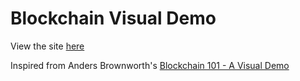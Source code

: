 # Blockchain Visual Demo

View the site [here](https://k3rnalp4n1c.github.io/blockchain-demo/)

Inspired from Anders Brownworth's [Blockchain 101 - A Visual Demo](https://www.youtube.com/watch?v=_160oMzblY8)
